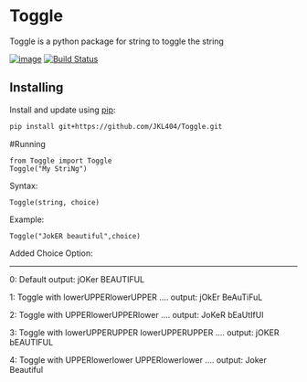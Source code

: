 # Toggle
Toggle is a python package for string to toggle the string

[![image](https://img.shields.io/pypi/v/py-package-template.svg)](https://pypi.org/project/py-package-template/)
[![Build Status](https://travis-ci.org/AlexIoannides/py-package-template.svg?branch=master)](https://travis-ci.org/AlexIoannides/py-package-template)

## Installing

Install and update using [pip](https://pip.pypa.io/en/stable/quickstart/):

```bash
pip install git+https://github.com/JKL404/Toggle.git

```

#Running 
```
from Toggle import Toggle
Toggle("My StriNg")
```

Syntax:
```
Toggle(string, choice)
```
Example:
```
Toggle("JokER beautiful",choice)
```
Added Choice Option:
__________________
0: Default 
output:  jOKer BEAUTIFUL

1: Toggle with lowerUPPERlowerUPPER ....
output: jOkEr BeAuTiFuL

2: Toggle with UPPERlowerUPPERlower ....
output: JoKeR bEaUtIfUl

3: Toggle with lowerUPPERUPPER  lowerUPPERUPPER ....
output: jOKER bEAUTIFUL

4: Toggle with UPPERlowerlower  UPPERlowerlower ....
output: Joker Beautiful
